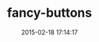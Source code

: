 ---
layout: post
title:  "fancy-buttons"
repo:   "imathis/fancy-buttons"
date:   2015-02-18 17:14:17
gemurl: http://github.com/imathis/fancy-buttons
---